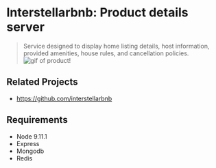 # Interstellarbnb: Product details server

> Service designed to display home listing details, host information, provided amenities, house rules, and cancellation policies.
> ![gif of product!](https://i.imgur.com/yQKBzX0.gifv)

## Related Projects

  - https://github.com/interstellarbnb


## Requirements

- Node 9.11.1
- Express
- Mongodb
- Redis